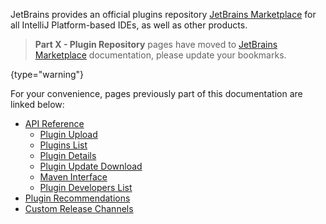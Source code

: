 [//]: # (title: Plugin Repository [moved])

<!-- Copyright 2000-2022 JetBrains s.r.o. and other contributors. Use of this source code is governed by the Apache 2.0 license that can be found in the LICENSE file. -->

JetBrains provides an official plugins repository [JetBrains Marketplace](https://plugins.jetbrains.com) for all IntelliJ Platform-based IDEs, as well as other products.

 >  **Part X - Plugin Repository** pages have moved to [JetBrains Marketplace](https://plugins.jetbrains.com/docs/marketplace/about-marketplace.html) documentation, please update your bookmarks.
 >
 {type="warning"}

For your convenience, pages previously part of this documentation are linked below:

* [API Reference](https://plugins.jetbrains.com/docs/marketplace/api-reference.html)
  * [Plugin Upload](https://plugins.jetbrains.com/docs/marketplace/plugin-upload.html)
  * [Plugins List](https://plugins.jetbrains.com/docs/marketplace/plugins-list.html)
  * [Plugin Details](https://plugins.jetbrains.com/docs/marketplace/plugin-details.html)
  * [Plugin Update Download](https://plugins.jetbrains.com/docs/marketplace/plugin-update-download.html)
  * [Maven Interface](https://plugins.jetbrains.com/docs/marketplace/maven-interface.html)
  * [Plugin Developers List](https://plugins.jetbrains.com/docs/marketplace/plugin-developers-list.html)
* [Plugin Recommendations](https://plugins.jetbrains.com/docs/marketplace/intellij-plugin-recommendations.html)
* [Custom Release Channels](https://plugins.jetbrains.com/docs/marketplace/custom-release-channels.html)
